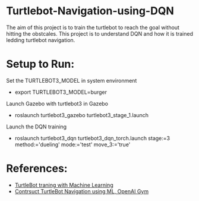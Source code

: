 # Turtlebot-Navigation-using-DQN

The aim of this project is to train the turtlebot to reach the goal without hitting the obstcales. This project is to understand DQN and how it is trained ledding turtlebot navigation. 

# Setup to Run:

Set the TURTLEBOT3_MODEL in system environment
* export TURTLEBOT3_MODEL=burger

Launch Gazebo with turtlebot3 in Gazebo
* roslaunch turtlebot3_gazebo turtlebot3_stage_1.launch

Launch the DQN training
* roslaunch turtlebot3_dqn turtlebot3_dqn_torch.launch stage:=3 method:='dueling' mode:='test' move_3:='true'

# References:
* [TurtleBot traning with Machine Learning](https://emanual.robotis.com/docs/en/platform/turtlebot3/machine_learning/)
* [Contrsuct TurtleBot Navigation using ML, OpenAI Gym](https://www.theconstructsim.com/machine-learning-openai-gym-ros-development-studio-2/)
